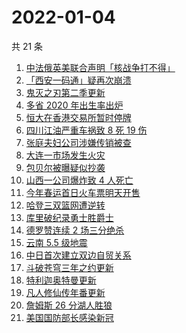 # 2022-01-04

共 21 条

<!-- BEGIN -->
<!-- 最后更新时间 Tue Jan 04 2022 10:38:28 GMT+0800 (China Standard Time) -->

1. [中法俄英美联合声明「核战争打不得」](https://www.zhihu.com/search?q=五核武器国家发表联合声明)
1. [「西安一码通」疑再次崩溃](https://www.zhihu.com/search?q=西安一码通)
1. [鬼灭之刃第二季更新](https://www.zhihu.com/search?q=鬼灭之刃)
1. [多省 2020 年出生率出炉](https://www.zhihu.com/search?q=2020年出生率)
1. [恒大在香港交易所暂时停牌](https://www.zhihu.com/search?q=恒大)
1. [四川江油严重车祸致 8 死 19 伤](https://www.zhihu.com/search?q=四川江油车祸)
1. [张庭夫妇公司涉嫌传销被查](https://www.zhihu.com/search?q=张庭夫妇)
1. [大连一市场发生火灾](https://www.zhihu.com/search?q=大连火灾)
1. [包贝尔被曝疑似抄袭](https://www.zhihu.com/search?q=包贝尔抄袭)
1. [山西一公司爆炸致 4 人死亡](https://www.zhihu.com/search?q=山西爆炸)
1. [今年春运首日火车票明天开售](https://www.zhihu.com/search?q=春运)
1. [哈登三双篮网遭逆转](https://www.zhihu.com/search?q=篮网)
1. [库里破纪录勇士胜爵士](https://www.zhihu.com/search?q=勇士)
1. [德罗赞连续 2 场三分绝杀](https://www.zhihu.com/search?q=德罗赞)
1. [云南 5.5 级地震](https://www.zhihu.com/search?q=云南地震)
1. [中日首次建立双边自贸关系](https://www.zhihu.com/search?q=中日双边自贸关系)
1. [斗破苍穹三年之约更新](https://www.zhihu.com/search?q=斗破苍穹三年之约)
1. [特利迦奥特曼更新](https://www.zhihu.com/search?q=特利迦奥特曼)
1. [凡人修仙传年番更新](https://www.zhihu.com/search?q=凡人修仙传)
1. [詹姆斯 26 分湖人胜狼](https://www.zhihu.com/search?q=湖人)
1. [美国国防部长感染新冠](https://www.zhihu.com/search?q=美国国防部长)

<!-- END -->
